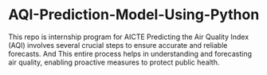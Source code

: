 # AQI-Prediction-Model-Using-Python
This repo is internship program for AICTE
Predicting the Air Quality Index (AQI) involves several crucial steps to ensure accurate and reliable forecasts. And This entire process helps in understanding and forecasting air quality, enabling proactive measures to protect public health.

